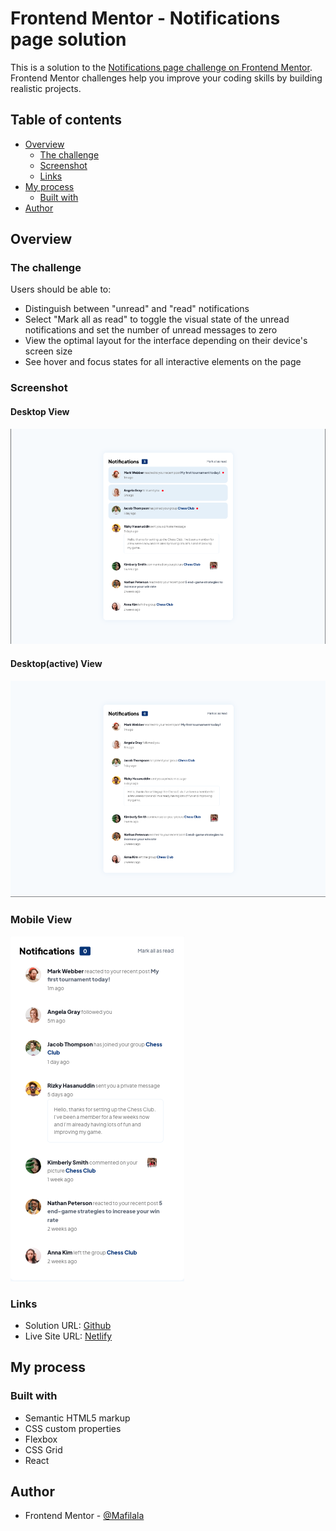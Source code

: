 # Frontend Mentor - Notifications page solution

This is a solution to the [Notifications page challenge on Frontend Mentor](https://www.frontendmentor.io/challenges/notifications-page-DqK5QAmKbC). Frontend Mentor challenges help you improve your coding skills by building realistic projects.

## Table of contents

- [Overview](#overview)
  - [The challenge](#the-challenge)
  - [Screenshot](#screenshot)
  - [Links](#links)
- [My process](#my-process)
  - [Built with](#built-with)
- [Author](#author)

## Overview

### The challenge

Users should be able to:

- Distinguish between "unread" and "read" notifications
- Select "Mark all as read" to toggle the visual state of the unread notifications and set the number of unread messages to zero
- View the optimal layout for the interface depending on their device's screen size
- See hover and focus states for all interactive elements on the page

### Screenshot

#### Desktop View

<div style={align:center}>
  <img src="./src/assets/screenshots/desktop.png"/>
</div>

#### Desktop(active) View

<div style={align:center}>
  <img src="./src/assets/screenshots/desktop-active.png"/>
</div>

### Mobile View

<div style={align:center}>
  <img src="./src/assets/screenshots/mobile.png"/>
</div>

### Links

- Solution URL: [Github](https://github.com/Mafilala/FrontendIo-Notification-page)
- Live Site URL: [Netlify](https://playful-torte-d131dd.netlify.app/)

## My process

### Built with

- Semantic HTML5 markup
- CSS custom properties
- Flexbox
- CSS Grid
- React

## Author

- Frontend Mentor - [@Mafilala](https://www.frontendmentor.io/profile/Mafilala)
